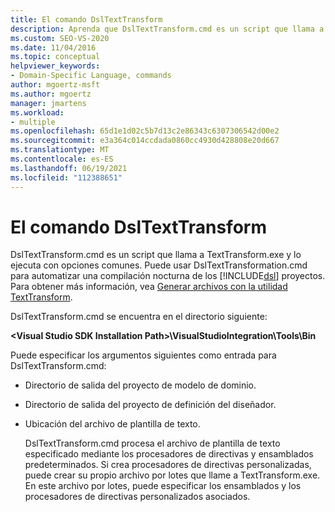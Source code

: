 ```yaml
---
title: El comando DslTextTransform
description: Aprenda que DslTextTransform.cmd es un script que llama a TextTransform.exe y lo ejecuta con opciones comunes.
ms.custom: SEO-VS-2020
ms.date: 11/04/2016
ms.topic: conceptual
helpviewer_keywords:
- Domain-Specific Language, commands
author: mgoertz-msft
ms.author: mgoertz
manager: jmartens
ms.workload:
- multiple
ms.openlocfilehash: 65d1e1d02c5b7d13c2e86343c6307306542d00e2
ms.sourcegitcommit: e3a364c014ccdada0860cc4930d428808e20d667
ms.translationtype: MT
ms.contentlocale: es-ES
ms.lasthandoff: 06/19/2021
ms.locfileid: "112388651"
---
```

# <a name="the-dsltexttransform-command"></a>El comando DslTextTransform
DslTextTransform.cmd es un script que llama a TextTransform.exe y lo ejecuta con opciones comunes. Puede usar DslTextTransformation.cmd para automatizar una compilación nocturna de los [!INCLUDE[dsl](../modeling/includes/dsl_md.md)] proyectos. Para obtener más información, vea [Generar archivos con la utilidad TextTransform](../modeling/generating-files-with-the-texttransform-utility.md).

 DslTextTransform.cmd se encuentra en el directorio siguiente:

 **\<Visual Studio SDK Installation Path>\VisualStudioIntegration\Tools\Bin**

 Puede especificar los argumentos siguientes como entrada para DslTextTransform.cmd:

- Directorio de salida del proyecto de modelo de dominio.

- Directorio de salida del proyecto de definición del diseñador.

- Ubicación del archivo de plantilla de texto.

  DslTextTransform.cmd procesa el archivo de plantilla de texto especificado mediante los procesadores de directivas y ensamblados predeterminados. Si crea procesadores de directivas personalizadas, puede crear su propio archivo por lotes que llame a TextTransform.exe. En este archivo por lotes, puede especificar los ensamblados y los procesadores de directivas personalizados asociados.

